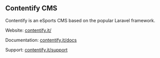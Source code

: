## Contentify CMS

Contentify is an eSports CMS based on the popular Laravel framework.

Website: [contentify.it/](http://contentify.it/)

Documentation: [contentify.it/docs](http://contentify.it/docs)

Support: [contentify.it/support](http://contentify.it/support)